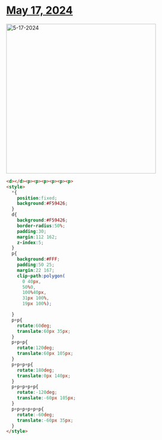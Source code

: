 # [May 17, 2024](https://cssbattle.dev/play/g1q8n7Mpa93WGLBVgTV7)

<img src="https://firebasestorage.googleapis.com/v0/b/cssbattleapp.appspot.com/o/user%2Fummd3POvEDfFyeFvVdOMG3OOrwE2%2Ftargets%2Ftarget_nmHfb1m@2x.png?alt=media" width="400" alt="5-17-2024" />

```html
<d></d><p><p><p><p><p><p>
<style>
  *{
    position:fixed;
    background:#F59426;
  }
  d{
    background:#F59426;
    border-radius:50%;
    padding:30;
    margin:112 162;
    z-index:5;
  }
  p{
    background:#FFF;
    padding:50 25;
    margin:22 167;
    clip-path:polygon(
      0 40px,
      50%0,
      100%40px,
      31px 100%,
      19px 100%);

  }
  p+p{
    rotate:60deg;
    translate:60px 35px;
  }
  p+p+p{
    rotate:120deg;
    translate:60px 105px;
  }
  p+p+p+p{
    rotate:180deg;
    translate:0px 140px;
  }
  p+p+p+p+p{
    rotate:-120deg;
    translate:-60px 105px;
  }
  p+p+p+p+p+p{
    rotate:-60deg;
    translate:-60px 35px;
  }
</style>
```
